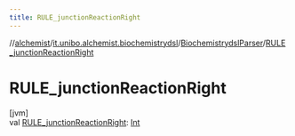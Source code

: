 ```yaml
---
title: RULE_junctionReactionRight
---
```

//[alchemist](../../../index.html)/[it.unibo.alchemist.biochemistrydsl](../index.html)/[BiochemistrydslParser](index.html)/[RULE_junctionReactionRight](-r-u-l-e_junction-reaction-right.html)



# RULE_junctionReactionRight



[jvm]\
val [RULE_junctionReactionRight](-r-u-l-e_junction-reaction-right.html): [Int](https://kotlinlang.org/api/latest/jvm/stdlib/kotlin/-int/index.html)





